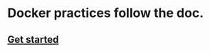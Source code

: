 # Docker practices follow the doc.

## [Get started](https://github.com/TheProjectM/2019/tree/master/Docker-getstarted.md)
